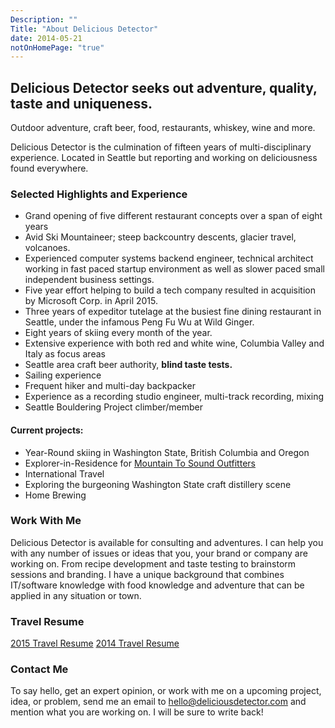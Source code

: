 ```yaml
---
Description: ""
Title: "About Delicious Detector"
date: 2014-05-21
notOnHomePage: "true"
---
```

## Delicious Detector seeks out adventure, quality, taste and uniqueness.

Outdoor adventure, craft beer, food, restaurants, whiskey, wine and more.

Delicious Detector is the culmination of fifteen years of multi-disciplinary experience.
Located in Seattle but reporting and working on deliciousness found everywhere.

### Selected Highlights and Experience
- Grand opening of five different restaurant concepts over a span of eight years
- Avid Ski Mountaineer; steep backcountry descents, glacier travel, volcanoes.
- Experienced computer systems backend engineer, technical architect working in fast
paced startup environment as well as slower paced small independent business settings.
- Five year effort helping to build a tech company resulted in acquisition by Microsoft Corp. in April 2015.
- Three years of expeditor tutelage at the busiest fine dining restaurant in Seattle, under the infamous Peng Fu Wu at Wild Ginger.
- Eight years of skiing every month of the year.
- Extensive experience with both red and white wine, Columbia Valley and Italy as focus areas
- Seattle area craft beer authority, **blind taste tests.**
- Sailing experience
- Frequent hiker and multi-day backpacker
- Experience as a recording studio engineer, multi-track recording, mixing
- Seattle Bouldering Project climber/member

#### Current projects:
- Year-Round skiing in Washington State, British Columbia and Oregon
- Explorer-in-Residence for [Mountain To Sound Outfitters](http://instagr.am/mountain2soundoutfitters)
- International Travel
- Exploring the burgeoning Washington State craft distillery scene
- Home Brewing

### Work With Me
Delicious Detector is available for consulting and adventures. I can help you with any number of issues or ideas that you, your brand or company are working on. From recipe development and taste testing to brainstorm sessions and branding. I have a unique background that combines IT/software knowledge with food knowledge and adventure that can be applied in any situation or town.

### Travel Resume
[2015 Travel Resume](/2015-travel-resume)
[2014 Travel Resume](/2014-travel-resume)

### Contact Me
To say hello, get an expert opinion, or work with me on a upcoming project, idea, or problem, send me an email to hello@deliciousdetector.com and mention what you are working on. I will be sure to write back!
